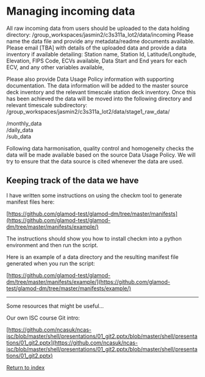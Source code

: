 # Managing incoming data

All raw incoming data from users should be uploaded to the data holding directory:
/group_workspaces/jasmin2/c3s311a_lot2/data/incoming
Please name the data file and provide any metadata/readme documents available.
Please email [TBA] with details of the uploaded data and provide a data inventory if available detailing:
Station name,
Station Id,
Latitude/Longitude,
Elevation,
FIPS Code,
ECVs available,
Data Start and End years for each ECV,
and any other variables available,

Please also provide Data Usage Policy information with supporting documentation.
The data information will be added to the master source deck inventory and the relevant timescale station deck inventory. Once this has been achieved the data will be moved into the following directory and relevant timescale subdirectory:
/group_workspaces/jasmin2/c3s311a_lot2/data/stage1_raw_data/

/monthly_data   
/daily_data   
/sub_data   

Following data harmonisation, quality control and homogeneity checks the data will be made available based on the source Data Usage Policy. We will try to ensure that the data source is cited whenever the data are used.

## Keeping track of the data we have

I have written some instructions on using the checkm tool to generate manifest files here:

[https://github.com/glamod-test/glamod-dm/tree/master/manifests](https://github.com/glamod-test/glamod-dm/tree/master/manifests/example/)

The instructions should show you how to install checkm into a python environment and then run the script.

Here is an example of a data directory and the resulting manifest file generated when you run the script:

[https://github.com/glamod-test/glamod-dm/tree/master/manifests/example/](https://github.com/glamod-test/glamod-dm/tree/master/manifests/example/)

---

Some resources that might be useful...

Our own ISC course Git intro:

[https://github.com/ncasuk/ncas-isc/blob/master/shell/presentations/01_git2.pptx/blob/master/shell/presentations/01_git2.pptx](https://github.com/ncasuk/ncas-isc/blob/master/shell/presentations/01_git2.pptx/blob/master/shell/presentations/01_git2.pptx)

[Return to index](README.md)
